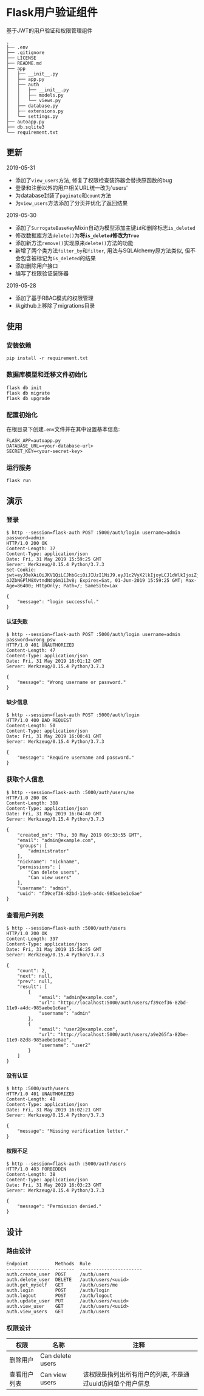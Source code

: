 # Flask用户验证组件

基于JWT的用户验证和权限管理组件

```
.
├── .env
├── .gitignore
├── LICENSE
├── README.md
├── app
│   ├── __init__.py
│   ├── app.py
│   ├── auth
│   │   ├── __init__.py
│   │   ├── models.py
│   │   └── views.py
│   ├── database.py
│   ├── extensions.py
│   └── settings.py
├── autoapp.py
├── db.sqlite3
└── requirement.txt
```

## 更新

2019-05-31

- 添加了`view_users`方法, 修复了权限检查装饰器会替换原函数的bug
- 登录和注册以外的用户相关URL统一改为'users'
- 为database封装了`paginate`和`count`方法
- 为`view_users`方法添加了分页并优化了返回结果

2019-05-30

- 添加了`SurrogateBaseKey`Mixin自动为模型添加主键`id`和删除标志`is_deleted`
- 修改数据库方法`delete()`为**将`is_deleted`修改为`True`**
- 添加新方法`remove()`实现原来`delete()`方法的功能
- 新增了两个类方法`filter_by`和`filter`, 用法与SQLAlchemy原方法类似, 但不会包含被标记为`is_deleted`的结果
- 添加删除用户接口
- 编写了权限验证装饰器

2019-05-28

- 添加了基于RBAC模式的权限管理
- 从github上移除了migrations目录

## 使用

### 安装依赖

```
pip install -r requirement.txt
```

### 数据库模型和迁移文件初始化

```
flask db init
flask db migrate
flask db upgrade
```

### 配置初始化

在根目录下创建`.env`文件并在其中设置基本信息:

```
FLASK_APP=autoapp.py
DATABASE_URL=<your-database-url>
SECRET_KEY=<your-secret-key>
```

### 运行服务

```
flask run
```

## 演示

### 登录

```
$ http --session=flask-auth POST :5000/auth/login username=admin password=admin
HTTP/1.0 200 OK
Content-Length: 37
Content-Type: application/json
Date: Fri, 31 May 2019 15:59:25 GMT
Server: Werkzeug/0.15.4 Python/3.7.3
Set-Cookie: jwt=eyJ0eXAiOiJKV1QiLCJhbGciOiJIUzI1NiJ9.eyJ1c2VyX2lkIjoyLCJ1dWlkIjoiZjM5Y2VmMzYtODJiZC0xMWU5LWE0ZGMtOTg1YWViZTFjNmFlIiwicGVybWlzc2lvbnMiOlsiQ2FuIGRlbGV0ZSB1c2VycyIsIkNhbiB2aWV3IHVzZXJzIl0sImV4cCI6MTU1OTQwNDc2NS44MzQ4NzU4fQ.eF1qnfWWqIo090F04-oJZbNGPlM8XvtndNdq6m1i3v8; Expires=Sat, 01-Jun-2019 15:59:25 GMT; Max-Age=86400; HttpOnly; Path=/; SameSite=Lax

{
    "message": "login successful."
}
```

#### 认证失败

```
$ http --session=flask-auth POST :5000/auth/login username=admin password=wrong_psw
HTTP/1.0 401 UNAUTHORIZED
Content-Length: 47
Content-Type: application/json
Date: Fri, 31 May 2019 16:01:12 GMT
Server: Werkzeug/0.15.4 Python/3.7.3

{
    "message": "Wrong username or password."
}
```

#### 缺少信息

```
$ http --session=flask-auth POST :5000/auth/login
HTTP/1.0 400 BAD REQUEST
Content-Length: 50
Content-Type: application/json
Date: Fri, 31 May 2019 16:00:41 GMT
Server: Werkzeug/0.15.4 Python/3.7.3

{
    "message": "Require username and password."
}
```

### 获取个人信息

```
$ http --session=flask-auth :5000/auth/users/me
HTTP/1.0 200 OK
Content-Length: 308
Content-Type: application/json
Date: Fri, 31 May 2019 16:04:40 GMT
Server: Werkzeug/0.15.4 Python/3.7.3

{
    "created_on": "Thu, 30 May 2019 09:33:55 GMT",
    "email": "admin@example.com",
    "groups": [
        "administrator"
    ],
    "nickname": "nickname",
    "permissions": [
        "Can delete users",
        "Can view users"
    ],
    "username": "admin",
    "uuid": "f39cef36-82bd-11e9-a4dc-985aebe1c6ae"
}
```

### 查看用户列表

```
$ http --session=flask-auth :5000/auth/users
HTTP/1.0 200 OK
Content-Length: 397
Content-Type: application/json
Date: Fri, 31 May 2019 15:56:25 GMT
Server: Werkzeug/0.15.4 Python/3.7.3

{
    "count": 2,
    "next": null,
    "prev": null,
    "result": [
        {
            "email": "admin@example.com",
            "url": "http://localhost:5000/auth/users/f39cef36-82bd-11e9-a4dc-985aebe1c6ae",
            "username": "admin"
        },
        {
            "email": "user2@example.com",
            "url": "http://localhost:5000/auth/users/a9e265fa-82be-11e9-82d8-985aebe1c6ae",
            "username": "user2"
        }
    ]
}
```

#### 没有认证

```
$ http :5000/auth/users
HTTP/1.0 401 UNAUTHORIZED
Content-Length: 48
Content-Type: application/json
Date: Fri, 31 May 2019 16:02:21 GMT
Server: Werkzeug/0.15.4 Python/3.7.3

{
    "message": "Missing verification letter."
}
```

#### 权限不足

```
$ http --session=flask-auth :5000/auth/users
HTTP/1.0 403 FORBIDDEN
Content-Length: 38
Content-Type: application/json
Date: Fri, 31 May 2019 16:03:23 GMT
Server: Werkzeug/0.15.4 Python/3.7.3

{
    "message": "Permission denied."
}
```

## 设计

### 路由设计

```
Endpoint          Methods  Rule
----------------  -------  -----------------------
auth.create_user  POST     /auth/users
auth.delete_user  DELETE   /auth/users/<uuid>
auth.get_myself   GET      /auth/users/me
auth.login        POST     /auth/login
auth.logout       POST     /auth/logout
auth.update_user  PUT      /auth/users/<uuid>
auth.view_user    GET      /auth/users/<uuid>
auth.view_users   GET      /auth/users
```

### 权限设计

| 权限         | 名称             | 注释                                                       |
| ---          | ---              | ---                                                        |
| 删除用户     | Can delete users |                                                            |
| 查看用户列表 | Can view users   | 该权限是指列出所有用户的列表, 不是通过uuid访问单个用户信息 |

